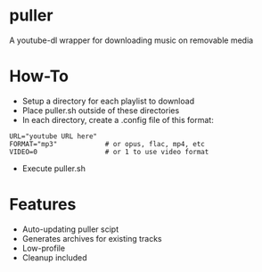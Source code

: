 # puller
A youtube-dl wrapper for downloading music on removable media

# How-To
* Setup a directory for each playlist to download
* Place puller.sh outside of these directories
* In each directory, create a .config file of this format:

```
URL="youtube URL here"
FORMAT="mp3"            # or opus, flac, mp4, etc
VIDEO=0                 # or 1 to use video format
```

* Execute puller.sh

# Features
- Auto-updating puller scipt
- Generates archives for existing tracks
- Low-profile
- Cleanup included
